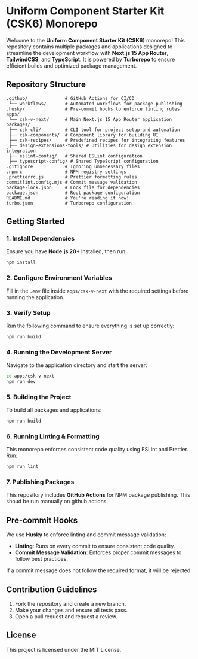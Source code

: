 # Uniform Component Starter Kit (CSK6) Monorepo

Welcome to the **Uniform Component Starter Kit (CSK6)** monorepo! This repository contains multiple packages and applications designed to streamline the development workflow with **Next.js 15 App Router**, **TailwindCSS**, and **TypeScript**. It is powered by **Turborepo** to ensure efficient builds and optimized package management.

## Repository Structure

```
.github/              # GitHub Actions for CI/CD
 └── workflows/       # Automated workflows for package publishing
.husky/               # Pre-commit hooks to enforce linting rules
apps/
 └── csk-v-next/      # Main Next.js 15 App Router application
packages/
 ├── csk-cli/         # CLI tool for project setup and automation
 ├── csk-components/  # Component library for building UI
 ├── csk-recipes/     # Predefined recipes for integrating features
 ├── design-extensions-tools/ # Utilities for design extension integration
 ├── eslint-config/   # Shared ESLint configuration
 ├── typescript-config/ # Shared TypeScript configuration
.gitignore            # Ignoring unnecessary files
.npmrc                # NPM registry settings
.prettierrc.js        # Prettier formatting rules
commitlint.config.mjs # Commit message validation
package-lock.json     # Lock file for dependencies
package.json          # Root package configuration
README.md             # You're reading it now!
turbo.json            # Turborepo configuration
```

## Getting Started

### 1. Install Dependencies

Ensure you have **Node.js 20+** installed, then run:

```bash
npm install
```

### 2. Configure Environment Variables

Fill in the `.env` file inside `apps/csk-v-next` with the required settings before running the application.

### 3. Verify Setup

Run the following command to ensure everything is set up correctly:

```bash
npm run build
```

### 4. Running the Development Server

Navigate to the application directory and start the server:

```bash
cd apps/csk-v-next
npm run dev
```

### 5. Building the Project

To build all packages and applications:

```bash
npm run build
```

### 6. Running Linting & Formatting

This monorepo enforces consistent code quality using ESLint and Prettier. Run:

```bash
npm run lint
```

### 7. Publishing Packages

This repository includes **GitHub Actions** for NPM package publishing. This shoud be run manually on  github actions.


## Pre-commit Hooks

We use **Husky** to enforce linting and commit message validation:
- **Linting**: Runs on every commit to ensure consistent code quality.
- **Commit Message Validation**: Enforces proper commit messages to follow best practices.

If a commit message does not follow the required format, it will be rejected.

## Contribution Guidelines

1. Fork the repository and create a new branch.
2. Make your changes and ensure all tests pass.
3. Open a pull request and request a review.

## License

This project is licensed under the MIT License.
